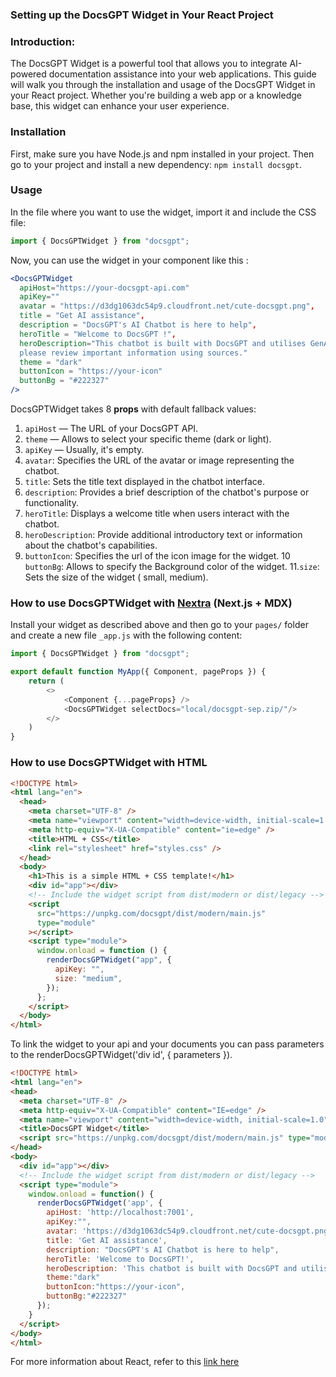 ### Setting up the DocsGPT Widget in Your React Project

### Introduction:
The DocsGPT Widget is a powerful tool that allows you to integrate AI-powered documentation assistance into your web applications. This guide will walk you through the installation and usage of the DocsGPT Widget in your React project. Whether you're building a web app or a knowledge base, this widget can enhance your user experience.

### Installation
First, make sure you have Node.js and npm installed in your project. Then go to your project and install a new dependency: `npm install docsgpt`.

### Usage
In the file where you want to use the widget, import it and include the CSS file:
```js
import { DocsGPTWidget } from "docsgpt";
```


Now, you can use the widget in your component like this :
```jsx
<DocsGPTWidget
  apiHost="https://your-docsgpt-api.com"
  apiKey=""
  avatar = "https://d3dg1063dc54p9.cloudfront.net/cute-docsgpt.png",
  title = "Get AI assistance",
  description = "DocsGPT's AI Chatbot is here to help",
  heroTitle = "Welcome to DocsGPT !",
  heroDescription="This chatbot is built with DocsGPT and utilises GenAI, 
  please review important information using sources."
  theme = "dark"
  buttonIcon = "https://your-icon"
  buttonBg = "#222327"
/>
```
DocsGPTWidget takes 8 **props** with default fallback values:
1. `apiHost` — The URL of your DocsGPT API.
2. `theme` — Allows to select your specific theme (dark or light).
3. `apiKey` — Usually, it's empty.
4. `avatar`: Specifies the URL of the avatar or image representing the chatbot.
5. `title`: Sets the title text displayed in the chatbot interface.
6. `description`: Provides a brief description of the chatbot's purpose or functionality.
7. `heroTitle`: Displays a welcome title when users interact with the chatbot.
8. `heroDescription`: Provide additional introductory text or information about the chatbot's capabilities.
9. `buttonIcon`: Specifies the url of the icon image for the widget.
10 `buttonBg`: Allows to specify the Background color of the widget.
11.`size`: Sets the size of the widget ( small, medium).


### How to use DocsGPTWidget with [Nextra](https://nextra.site/) (Next.js + MDX)
Install your widget as described above and then go to your `pages/` folder and create a new file `_app.js` with the following content:
```js
import { DocsGPTWidget } from "docsgpt";

export default function MyApp({ Component, pageProps }) {
    return (
        <>
            <Component {...pageProps} />
            <DocsGPTWidget selectDocs="local/docsgpt-sep.zip/"/>
        </>
    )
}
```  
### How to use DocsGPTWidget with HTML
```html
<!DOCTYPE html>
<html lang="en">
  <head>
    <meta charset="UTF-8" />
    <meta name="viewport" content="width=device-width, initial-scale=1.0" />
    <meta http-equiv="X-UA-Compatible" content="ie=edge" />
    <title>HTML + CSS</title>
    <link rel="stylesheet" href="styles.css" />
  </head>
  <body>
    <h1>This is a simple HTML + CSS template!</h1>
    <div id="app"></div>
    <!-- Include the widget script from dist/modern or dist/legacy -->
    <script
      src="https://unpkg.com/docsgpt/dist/modern/main.js"
      type="module"
    ></script>
    <script type="module">
      window.onload = function () {
        renderDocsGPTWidget("app", {
          apiKey: "",
          size: "medium",
        });
      };
    </script>
  </body>
</html>
```
To link the widget to your api and your documents you can pass parameters to the renderDocsGPTWidget('div id', { parameters }).
```html
<!DOCTYPE html>
<html lang="en">
<head>
  <meta charset="UTF-8" />
  <meta http-equiv="X-UA-Compatible" content="IE=edge" />
  <meta name="viewport" content="width=device-width, initial-scale=1.0" />
  <title>DocsGPT Widget</title>
  <script src="https://unpkg.com/docsgpt/dist/modern/main.js" type="module"></script>  
</head>
<body>
  <div id="app"></div>
  <!-- Include the widget script from dist/modern or dist/legacy -->
  <script type="module">
    window.onload = function() {
      renderDocsGPTWidget('app', {
        apiHost: 'http://localhost:7001',
        apiKey:"",
        avatar: 'https://d3dg1063dc54p9.cloudfront.net/cute-docsgpt.png',
        title: 'Get AI assistance',
        description: "DocsGPT's AI Chatbot is here to help",
        heroTitle: 'Welcome to DocsGPT!',
        heroDescription: 'This chatbot is built with DocsGPT and utilises GenAI, please review important information using sources.',
        theme:"dark"
        buttonIcon:"https://your-icon",
        buttonBg:"#222327"
      });
    }
  </script>
</body>
</html>
```

For more information about React, refer to this [link here](https://react.dev/learn)

